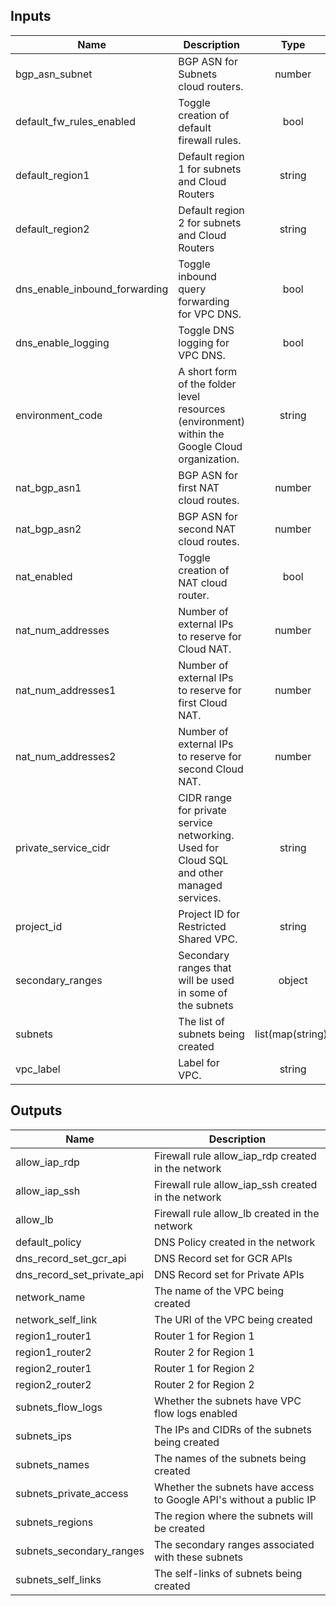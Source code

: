 <!-- BEGINNING OF PRE-COMMIT-TERRAFORM DOCS HOOK -->
## Inputs

| Name | Description | Type | Default | Required |
|------|-------------|:----:|:-----:|:-----:|
| bgp\_asn\_subnet | BGP ASN for Subnets cloud routers. | number | n/a | yes |
| default\_fw\_rules\_enabled | Toggle creation of default firewall rules. | bool | `"true"` | no |
| default\_region1 | Default region 1 for subnets and Cloud Routers | string | n/a | yes |
| default\_region2 | Default region 2 for subnets and Cloud Routers | string | n/a | yes |
| dns\_enable\_inbound\_forwarding | Toggle inbound query forwarding for VPC DNS. | bool | `"true"` | no |
| dns\_enable\_logging | Toggle DNS logging for VPC DNS. | bool | `"true"` | no |
| environment\_code | A short form of the folder level resources (environment) within the Google Cloud organization. | string | n/a | yes |
| nat\_bgp\_asn1 | BGP ASN for first NAT cloud routes. | number | `"0"` | no |
| nat\_bgp\_asn2 | BGP ASN for second NAT cloud routes. | number | `"0"` | no |
| nat\_enabled | Toggle creation of NAT cloud router. | bool | `"false"` | no |
| nat\_num\_addresses | Number of external IPs to reserve for Cloud NAT. | number | `"2"` | no |
| nat\_num\_addresses1 | Number of external IPs to reserve for first Cloud NAT. | number | `"2"` | no |
| nat\_num\_addresses2 | Number of external IPs to reserve for second Cloud NAT. | number | `"2"` | no |
| private\_service\_cidr | CIDR range for private service networking. Used for Cloud SQL and other managed services. | string | n/a | yes |
| project\_id | Project ID for Restricted Shared VPC. | string | n/a | yes |
| secondary\_ranges | Secondary ranges that will be used in some of the subnets | object | `<map>` | no |
| subnets | The list of subnets being created | list(map(string)) | `<list>` | no |
| vpc\_label | Label for VPC. | string | n/a | yes |

## Outputs

| Name | Description |
|------|-------------|
| allow\_iap\_rdp | Firewall rule allow_iap_rdp created in the network |
| allow\_iap\_ssh | Firewall rule allow_iap_ssh created in the network |
| allow\_lb | Firewall rule allow_lb created in the network |
| default\_policy | DNS Policy created in the network |
| dns\_record\_set\_gcr\_api | DNS Record set for GCR APIs |
| dns\_record\_set\_private\_api | DNS Record set for Private APIs |
| network\_name | The name of the VPC being created |
| network\_self\_link | The URI of the VPC being created |
| region1\_router1 | Router 1 for Region 1 |
| region1\_router2 | Router 2 for Region 1 |
| region2\_router1 | Router 1 for Region 2 |
| region2\_router2 | Router 2 for Region 2 |
| subnets\_flow\_logs | Whether the subnets have VPC flow logs enabled |
| subnets\_ips | The IPs and CIDRs of the subnets being created |
| subnets\_names | The names of the subnets being created |
| subnets\_private\_access | Whether the subnets have access to Google API's without a public IP |
| subnets\_regions | The region where the subnets will be created |
| subnets\_secondary\_ranges | The secondary ranges associated with these subnets |
| subnets\_self\_links | The self-links of subnets being created |

<!-- END OF PRE-COMMIT-TERRAFORM DOCS HOOK -->
